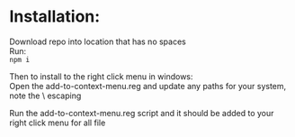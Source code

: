 # Installation:
Download repo into location that has no spaces   
Run:  
```npm i```

Then to install to the right click menu in windows:  
Open the add-to-context-menu.reg and update any paths for your system, note the \ escaping

Run the add-to-context-menu.reg script and it should be added to your right click menu for all file